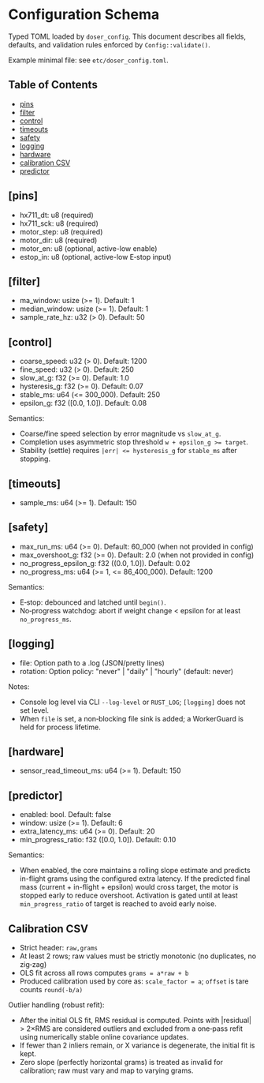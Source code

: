 # Configuration Schema

Typed TOML loaded by `doser_config`. This document describes all fields, defaults, and validation rules enforced by `Config::validate()`.

Example minimal file: see `etc/doser_config.toml`.

## Table of Contents

- [pins](#pins)
- [filter](#filter)
- [control](#control)
- [timeouts](#timeouts)
- [safety](#safety)
- [logging](#logging)
- [hardware](#hardware)
- [calibration CSV](#calibration-csv)
- [predictor](#predictor)

## [pins]

- hx711_dt: u8 (required)
- hx711_sck: u8 (required)
- motor_step: u8 (required)
- motor_dir: u8 (required)
- motor_en: u8 (optional, active-low enable)
- estop_in: u8 (optional, active-low E‑stop input)

## [filter]

- ma_window: usize (>= 1). Default: 1
- median_window: usize (>= 1). Default: 1
- sample_rate_hz: u32 (> 0). Default: 50

## [control]

- coarse_speed: u32 (> 0). Default: 1200
- fine_speed: u32 (> 0). Default: 250
- slow_at_g: f32 (>= 0). Default: 1.0
- hysteresis_g: f32 (>= 0). Default: 0.07
- stable_ms: u64 (<= 300_000). Default: 250
- epsilon_g: f32 ([0.0, 1.0]). Default: 0.08

Semantics:

- Coarse/fine speed selection by error magnitude vs `slow_at_g`.
- Completion uses asymmetric stop threshold `w + epsilon_g >= target`.
- Stability (settle) requires `|err| <= hysteresis_g` for `stable_ms` after stopping.

## [timeouts]

- sample_ms: u64 (>= 1). Default: 150

## [safety]

- max_run_ms: u64 (>= 0). Default: 60_000 (when not provided in config)
- max_overshoot_g: f32 (>= 0). Default: 2.0 (when not provided in config)
- no_progress_epsilon_g: f32 ((0.0, 1.0]). Default: 0.02
- no_progress_ms: u64 (>= 1, <= 86_400_000). Default: 1200

Semantics:

- E‑stop: debounced and latched until `begin()`.
- No‑progress watchdog: abort if weight change < epsilon for at least `no_progress_ms`.

## [logging]

- file: Option<String> path to a .log (JSON/pretty lines)
- rotation: Option<String> policy: "never" | "daily" | "hourly" (default: never)

Notes:

- Console log level via CLI `--log-level` or `RUST_LOG`; `[logging]` does not set level.
- When `file` is set, a non‑blocking file sink is added; a WorkerGuard is held for process lifetime.

## [hardware]

- sensor_read_timeout_ms: u64 (>= 1). Default: 150

## [predictor]

- enabled: bool. Default: false
- window: usize (>= 1). Default: 6
- extra_latency_ms: u64 (>= 0). Default: 20
- min_progress_ratio: f32 ([0.0, 1.0]). Default: 0.10

Semantics:

- When enabled, the core maintains a rolling slope estimate and predicts in-flight grams using the configured extra latency. If the predicted final mass (current + in-flight + epsilon) would cross target, the motor is stopped early to reduce overshoot. Activation is gated until at least `min_progress_ratio` of target is reached to avoid early noise.

## Calibration CSV

- Strict header: `raw,grams`
- At least 2 rows; raw values must be strictly monotonic (no duplicates, no zig‑zag)
- OLS fit across all rows computes `grams = a*raw + b`
- Produced calibration used by core as: `scale_factor = a`; `offset` is tare counts `round(-b/a)`

Outlier handling (robust refit):

- After the initial OLS fit, RMS residual is computed. Points with |residual| > 2×RMS are considered outliers and excluded from a one‑pass refit using numerically stable online covariance updates.
- If fewer than 2 inliers remain, or X variance is degenerate, the initial fit is kept.
- Zero slope (perfectly horizontal grams) is treated as invalid for calibration; raw must vary and map to varying grams.
